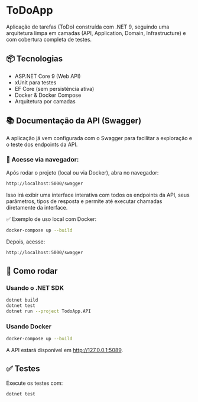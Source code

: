# ToDoApp

Aplicação de tarefas (ToDo) construída com .NET 9, seguindo uma arquitetura limpa em camadas (API, Application, Domain, Infrastructure) e com cobertura completa de testes.

## 📦 Tecnologias

- ASP.NET Core 9 (Web API)
- xUnit para testes
- EF Core (sem persistência ativa)
- Docker & Docker Compose
- Arquitetura por camadas

## 📚 Documentação da API (Swagger)
A aplicação já vem configurada com o Swagger para facilitar a exploração e o teste dos endpoints da API.

### 🔗 Acesse via navegador:
Após rodar o projeto (local ou via Docker), abra no navegador:

```bash
http://localhost:5000/swagger
```
Isso irá exibir uma interface interativa com todos os endpoints da API, seus parâmetros, tipos de resposta e permite até executar chamadas diretamente da interface.

✅ Exemplo de uso local com Docker:
```bash
docker-compose up --build
```

Depois, acesse:
```bash
http://localhost:5000/swagger
```

## 🚀 Como rodar

### Usando o .NET SDK

```bash
dotnet build
dotnet test
dotnet run --project TodoApp.API
```

### Usando Docker
```bash
docker-compose up --build
```

A API estará disponível em http://127.0.0.1:5089.

## ✅ Testes
Execute os testes com:

```bash
dotnet test
```
